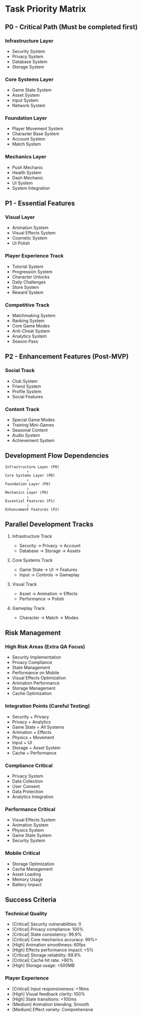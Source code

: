 # Task Priority Matrix

## P0 - Critical Path (Must be completed first)
### Infrastructure Layer
- Security System
- Privacy System
- Database System
- Storage System

### Core Systems Layer
- Game State System
- Asset System
- Input System
- Network System

### Foundation Layer
- Player Movement System
- Character Base System
- Account System
- Match System

### Mechanics Layer
- Push Mechanic
- Health System
- Dash Mechanic
- UI System
- System Integration

## P1 - Essential Features
### Visual Layer
- Animation System
- Visual Effects System
- Cosmetic System
- UI Polish

### Player Experience Track
- Tutorial System
- Progression System
- Character Unlocks
- Daily Challenges
- Store System
- Reward System

### Competitive Track
- Matchmaking System
- Ranking System
- Core Game Modes
- Anti-Cheat System
- Analytics System
- Season Pass

## P2 - Enhancement Features (Post-MVP)
### Social Track
- Club System
- Friend System
- Profile System
- Social Features

### Content Track
- Special Game Modes
- Training Mini-Games
- Seasonal Content
- Audio System
- Achievement System

## Development Flow Dependencies
```
Infrastructure Layer (P0)
          ↓
Core Systems Layer (P0)
          ↓
Foundation Layer (P0)
          ↓
Mechanics Layer (P0)
          ↓
Essential Features (P1)
          ↓
Enhancement Features (P2)
```

## Parallel Development Tracks
1. Infrastructure Track
   * Security → Privacy → Account
   * Database → Storage → Assets
   
2. Core Systems Track
   * Game State → UI → Features
   * Input → Controls → Gameplay
   
3. Visual Track
   * Asset → Animation → Effects
   * Performance → Polish
   
4. Gameplay Track
   * Character → Match → Modes

## Risk Management
### High Risk Areas (Extra QA Focus)
- Security Implementation
- Privacy Compliance
- State Management
- Performance on Mobile
- Visual Effects Optimization
- Animation Performance
- Storage Management
- Cache Optimization

### Integration Points (Careful Testing)
- Security + Privacy
- Privacy + Analytics
- Game State + All Systems
- Animation + Effects
- Physics + Movement
- Input + UI
- Storage + Asset System
- Cache + Performance

### Compliance Critical
- Privacy System
- Data Collection
- User Consent
- Data Protection
- Analytics Integration

### Performance Critical
- Visual Effects System
- Animation System
- Physics System
- Game State System
- Security System

### Mobile Critical
- Storage Optimization
- Cache Management
- Asset Loading
- Memory Usage
- Battery Impact

## Success Criteria
### Technical Quality
- [Critical] Security vulnerabilities: 0
- [Critical] Privacy compliance: 100%
- [Critical] State consistency: 99.9%
- [Critical] Core mechanics accuracy: 99%+
- [High] Animation smoothness: 60fps
- [High] Effects performance impact: <5%
- [Critical] Storage reliability: 99.9%
- [Critical] Cache hit rate: >90%
- [High] Storage usage: <500MB

### Player Experience
- [Critical] Input responsiveness: <16ms
- [High] Visual feedback clarity: 100%
- [High] State transitions: <100ms
- [Medium] Animation blending: Smooth
- [Medium] Effect variety: Comprehensive